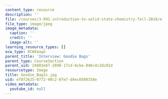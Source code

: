 ```yaml
---
content_type: resource
description: ''
file: /courses/3-091-introduction-to-solid-state-chemistry-fall-2018/ef8f2625077298c20fe7d4ec6580338e_Goodie_Bag1s.jpg
file_type: image/jpeg
image_metadata:
  caption: ''
  credit: ''
  image-alt: ''
learning_resource_types: []
ocw_type: OCWImage
parent_title: 'Interview: Goodie Bags'
parent_type: CourseSection
parent_uid: 24883e67-2898-17cd-6cbe-046c4c3dc01d
resourcetype: Image
title: Goodie_Bag1s.jpg
uid: ef8f2625-0772-98c2-0fe7-d4ec6580338e
video_metadata:
  youtube_id: null
---
```

